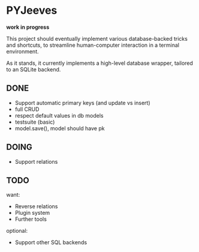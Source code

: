 PYJeeves
========
__work in progress__

This project should eventually implement various database-backed tricks and shortcuts, to streamline human-computer interaction in a terminal environment.

As it stands, it currently implements a high-level database wrapper, tailored to an SQLite backend.

DONE
-----
* Support automatic primary keys (and update vs insert)
* full CRUD
* respect default values in db models
* testsuite (basic)
* model.save(), model should have pk

DOING
-----
* Support relations

TODO
----
want:

* Reverse relations
* Plugin system
* Further tools

optional:

* Support other SQL backends
